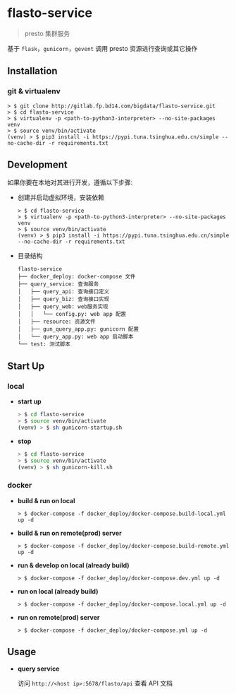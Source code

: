 # flasto-service

> presto 集群服务

基于 `flask`，`gunicorn`，`gevent` 调用 presto 资源进行查询或其它操作

## Installation

### git & virtualenv

```shell
> $ git clone http://gitlab.fp.bd14.com/bigdata/flasto-service.git
> $ cd flasto-service
> $ virtualenv -p <path-to-python3-interpreter> --no-site-packages venv
> $ source venv/bin/activate
(venv) > $ pip3 install -i https://pypi.tuna.tsinghua.edu.cn/simple --no-cache-dir -r requirements.txt
```

## Development

如果你要在本地对其进行开发，遵循以下步骤:

* 创建并启动虚拟环境，安装依赖
    ```shell
    > $ cd flasto-service
    > $ virtualenv -p <path-to-python3-interpreter> --no-site-packages venv
    > $ source venv/bin/activate
    (venv) > $ pip3 install -i https://pypi.tuna.tsinghua.edu.cn/simple --no-cache-dir -r requirements.txt
    ```
    
* 目录结构
    ```
    flasto-service
    ├── docker_deploy: docker-compose 文件
    ├── query_service: 查询服务
    │   ├── query_api: 查询接口定义
    │   ├── query_biz: 查询接口实现
    │   ├── query_web: web服务实现
    │   │   └── config.py: web app 配置
    │   ├── resource: 资源文件
    │   ├── gun_query_app.py: gunicorn 配置
    │   └── query_app.py: web app 启动脚本
    └── test: 测试脚本
    ```

## Start Up

### local

* __start up__

    ```bash
    > $ cd flasto-service
    > $ source venv/bin/activate
    (venv) > $ sh gunicorn-startup.sh
    ```

* __stop__

    ```bash
    > $ cd flasto-service
    > $ source venv/bin/activate
    (venv) > $ sh gunicorn-kill.sh
    ```

### docker

* __build & run on local__
    ```shell
    > $ docker-compose -f docker_deploy/docker-compose.build-local.yml up -d
    ```

* __build & run on remote(prod) server__
    ```shell
    > $ docker-compose -f docker_deploy/docker-compose.build-remote.yml up -d
    ```

* __run & develop on local (already build)__
    ```shell
    > $ docker-compose -f docker_deploy/docker-compose.dev.yml up -d
    ```

* __run on local (already build)__
    ```shell
    > $ docker-compose -f docker_deploy/docker-compose.local.yml up -d
    ```

* __run on remote(prod) server__
    ```shell
    > $ docker-compose -f docker_deploy/docker-compose.yml up -d
    ```

## Usage

* __query service__

    访问 `http://<host ip>:5678/flasto/api` 查看 API 文档
